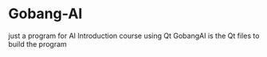 # Gobang-AI 
just a program for AI Introduction course using Qt
GobangAI is the Qt files to build the program
